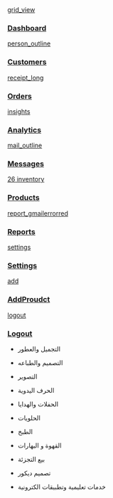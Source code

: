 <a href="www.google.com">
					<span class="material-icons-sharp">grid_view</span>
					<h3>Dashboard</h3>
				</a>
				<a href="www.google.com" class="active">
					<span class="material-icons-sharp">person_outline</span>
					<h3>Customers</h3>
				</a>
				<a href="www.google.com">
					<span class="material-icons-sharp">receipt_long</span>
					<h3>Orders</h3>
				</a>
				<a href="www.google.com">
					<span class="material-icons-sharp">insights</span>
					<h3>Analytics</h3>
				</a>
				<a href="www.google.com">
					<span class="material-icons-sharp">mail_outline</span>
					<h3>Messages</h3>
					<span class="message-count">26</span>
				</a>
				<a href="www.google.com">
					<span class="material-icons-sharp">inventory</span>
					<h3>Products</h3>
				</a>
				<a href="www.google.com">
					<span class="material-icons-sharp">report_gmailerrorred</span>
					<h3>Reports</h3>
				</a>
				<a href="www.google.com">
					<span class="material-icons-sharp">settings</span>
					<h3>Settings</h3>
				</a>
				<a href="www.google.com">
					<span class="material-icons-sharp">add</span>
					<h3>AddProudct</h3>
				</a>
				<a href="www.google.com">
					<span class="material-icons-sharp">logout</span>
					<h3>Logout</h3>
				</a>

<ul>
						<li>
						التجميل والعطور
						</li>
					</ul>
					<ul>
						<li>
						التصميم والطباعه
						</li>
					</ul>
					<ul>
						<li>
						التصوير
						</li>
					</ul>
					<ul>
						<li>
						الحرف اليدوية
						</li>
					</ul>
					<ul>
						<li>
						الحفلات والهدايا
						</li>
					</ul>
					<ul>
						<li>
						الحلويات
						</li>
					</ul>
					<ul>
						<li>
						الطبخ
						</li>
					</ul>
					<ul>
						<li>
						القهوة و البهارات
						</li>
					</ul>
					<ul>
						<li>
						بيع التجزئة
						</li>
					</ul>
					<ul>
						<li>
						تصميم ديكور
						</li>
					</ul>
					<ul>
						<li>
						خدمات تعليمية وتطبيقات الكترونية
						</li>
					</ul>
